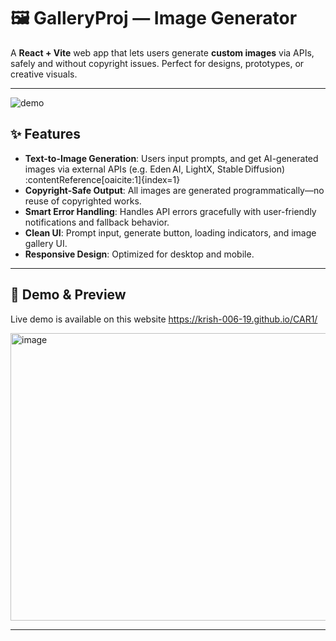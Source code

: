 # 🖼️ GalleryProj — Image Generator

A **React + Vite** web app that lets users generate **custom images** via APIs, safely and without copyright issues. Perfect for designs, prototypes, or creative visuals.

---

![demo](https://miro.medium.com/v2/resize:fit:1100/format:webp/1*0N8CVKix7OGfBDsgh9DzrQ.gif)


## ✨ Features

- **Text-to-Image Generation**: Users input prompts, and get AI-generated images via external APIs (e.g. Eden AI, LightX, Stable Diffusion) :contentReference[oaicite:1]{index=1}  
- **Copyright-Safe Output**: All images are generated programmatically—no reuse of copyrighted works.
- **Smart Error Handling**: Handles API errors gracefully with user-friendly notifications and fallback behavior.
- **Clean UI**: Prompt input, generate button, loading indicators, and image gallery UI.
- **Responsive Design**: Optimized for desktop and mobile.

---


## 🧩 Demo & Preview
Live demo is available on this website
https://krish-006-19.github.io/CAR1/


<img width="899" height="460" alt="image" src="https://github.com/user-attachments/assets/6b542d0c-deaf-46dd-baa2-c9374d2d239b" />


---
